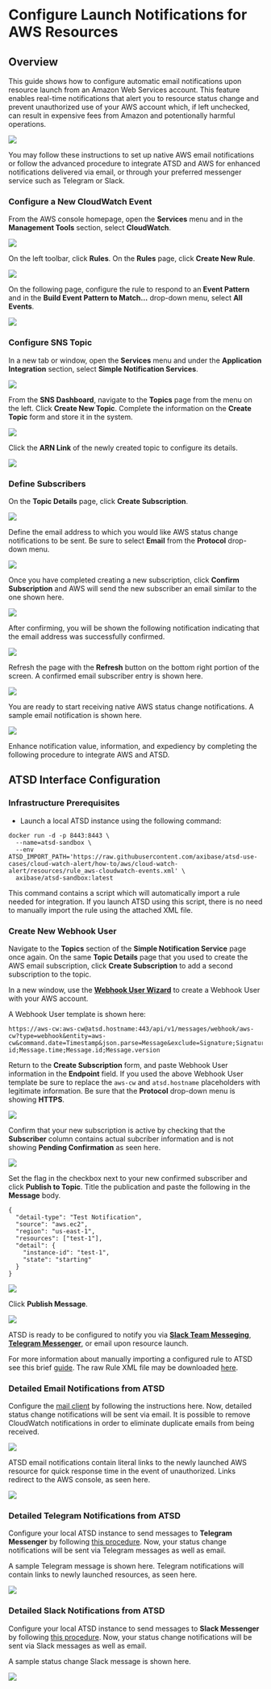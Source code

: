 # Configure Launch Notifications for AWS Resources

## Overview

This guide shows how to configure automatic email notifications upon resource launch from an Amazon Web Services account. This feature enables real-time notifications that alert you to resource status change and prevent unauthorized use of your AWS account which, if left unchecked, can result in expensive fees from Amazon and potentionally harmful operations.

![](images/new-flow.png)

You may follow these instructions to set up native AWS email notifications or follow the advanced procedure to integrate ATSD and AWS for enhanced notifications delivered via email, or through your preferred messenger service such as Telegram or Slack.

### Configure a New CloudWatch Event

From the AWS console homepage, open the **Services** menu and in the **Management Tools** section, select **CloudWatch**.

![](images/cw-menu.png)

On the left toolbar, click **Rules**. On the **Rules** page, click **Create New Rule**.

![](images/cw1.png)

On the following page, configure the rule to respond to an **Event Pattern** and in the **Build Event Pattern to Match...** drop-down menu, select **All Events**.

![](images/cw-2.png)

### Configure SNS Topic

In a new tab or window, open the **Services** menu and under the **Application Integration** section, select **Simple Notification Services**.

![](images/app-integration-sns.png)

From the **SNS Dashboard**, navigate to the **Topics** page from the menu on the left. Click **Create New Topic**. Complete the information on the **Create Topic** form and store it in the system.

![](images/sns-1.png)

Click the **ARN Link** of the newly created topic to configure its details.

![](images/sns-2.png)

### Define Subscribers

On the **Topic Details** page, click **Create Subscription**.

![](images/sns-3.png)

Define the email address to which you would like AWS status change notifications to be sent. Be sure to select **Email** from the **Protocol** drop-down menu.

![](images/email-subscription.png)

Once you have completed creating a new subscription, click **Confirm Subscription** and AWS will send the new subscriber an email similar to the one shown here. 

![](images/confirm-email.png)

After confirming, you will be shown the following notification indicating that the email address was successfully confirmed.

![](images/email-confirm.png)

Refresh the page with the **Refresh** button on the bottom right portion of the screen. A confirmed email subscriber entry is shown here.

![](images/confirmed-email.png)

You are ready to start receiving native AWS status change notifications. A sample email notification is shown here.

![](images/aws-default.png)

Enhance notification value, information, and expediency by completing the following procedure to integrate AWS and ATSD.

## ATSD Interface Configuration

### Infrastructure Prerequisites

* Launch a local ATSD instance using the following command:

```
docker run -d -p 8443:8443 \
  --name=atsd-sandbox \
  --env ATSD_IMPORT_PATH='https://raw.githubusercontent.com/axibase/atsd-use-cases/cloud-watch-alert/how-to/aws/cloud-watch-alert/resources/rule_aws-cloudwatch-events.xml' \
  axibase/atsd-sandbox:latest
```

This command contains a script which will automatically import a rule needed for integration. If you launch ATSD using this script, there is no need to manually import the rule using the attached XML file.

### Create New Webhook User

Navigate to the **Topics** section of the **Simple Notification Service** page once again. On the same **Topic Details** page that you used to create the AWS email subscription, click **Create Subscription** to add a second subscription to the topic.

In a new window, use the [**Webhook User Wizard**](https://github.com/axibase/atsd/blob/master/api/data/messages/webhook.md#webhook-user-wizard) to create a Webhook User with your AWS account.

A Webhook User template is shown here:

```
https://aws-cw:aws-cw@atsd.hostname:443/api/v1/messages/webhook/aws-cw?type=webhook&entity=aws-cw&command.date=Timestamp&json.parse=Message&exclude=Signature;SignatureVersion;SigningCertURL;SignatureVersion;UnsubscribeURL;MessageId;Message.detail.instance-id;Message.time;Message.id;Message.version
```

Return to the **Create Subscription** form, and paste Webhook User information in the **Endpoint** field. If you used the above Webhook User template be sure to replace the `aws-cw` and `atsd.hostname` placeholders with legitimate information. Be sure that the **Protocol** drop-down menu is showing **HTTPS**.

![](images/sns-4.png)

Confirm that your new subscription is active by checking that the **Subscriber** column contains actual subcriber information and is not showing **Pending Confirmation** as seen here.

![](images/sns-6.png)

Set the flag in the checkbox next to your new confirmed subscriber and click **Publish to Topic**. Title the publication and paste the following in the **Message** body.

```
{
  "detail-type": "Test Notification",
  "source": "aws.ec2",
  "region": "us-east-1",
  "resources": ["test-1"],
  "detail": {
    "instance-id": "test-1",
    "state": "starting"
  }
}
```

![](images/cw-6.png)

Click **Publish Message**.

![](images/sns-3.png)

ATSD is ready to be configured to notify you via [**Slack Team Messeging**](https://slack.com/), [**Telegram Messenger**](https://telegram.org/), or email upon resource launch. 

For more information about manually importing a configured rule to ATSD see this brief [guide](/../../blob/master/how-to/shared/import-rule.md). The raw Rule XML file may be downloaded [here](https://raw.githubusercontent.com/axibase/atsd-use-cases/cloud-watch-alert/how-to/aws/cloud-watch-alert/resources/rule_aws-cloudwatch-events.xml).

### Detailed Email Notifications from ATSD

Configure the [mail client](https://github.com/axibase/atsd/blob/master/administration/setting-up-email-client.md) by following the instructions here. Now, detailed status change notifications will be sent via email. It is possible to remove CloudWatch notifications in order to eliminate duplicate emails from being received.

![](images/atsd-event-alert.png)

ATSD email notifications contain literal links to the newly launched AWS resource for quick response time in the event of unauthorized. Links redirect to the AWS console, as seen here.

![](images/atsd-advanced-alert.png)

### Detailed Telegram Notifications from ATSD 

Configure your local ATSD instance to send messages to **Telegram Messenger** by following [this procedure](https://github.com/axibase/atsd/blob/master/rule-engine/notifications/telegram.md). Now, your status change notifications will be sent via Telegram messages as well as email.

A sample Telegram message is shown here. Telegram notifications will contain links to newly launched resources, as seen here.

![](images/telegram-alerts.png)

### Detailed Slack Notifications from ATSD

Configure your local ATSD instance to send messages to **Slack Messenger** by following [this procedure](https://github.com/axibase/atsd/blob/master/rule-engine/notifications/slack.md). Now, your status change notifications will be sent via Slack messages as well as email.

A sample status change Slack message is shown here. 

![](images/slack-notification.png)
